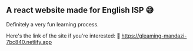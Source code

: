 ## A react website made for English ISP 😅

Definitely a very fun learning process. 

Here's the link of the site if you're interested: 👀
https://gleaming-mandazi-7bc840.netlify.app

